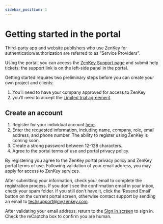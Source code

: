 ```yaml
---
sidebar_position: 1
---
```


# Getting started in the portal

Third-party app and website publishers who use ZenKey for authentication/authorization are referred to as “Service Providers”.

Using the portal, you can access the [ZenKey Support page](https://portal.myzenkey.com/new-support-ticket) and submit help tickets; the support link is on the left-side panel in the portal.

Getting started requires two preliminary steps before you can create your own project and clients: 
1. You’ll need to have your company approved for access to ZenKey
2. you’ll need to accept the [Limited trial agreement](doc:portal-limited-trial-agreement). 

## Create an account

1. Register for your individual account [here](https://portal.myzenkey.com/signup).
2. Enter the requested information, including name, company, role, email address, and phone number. The ability to register using ZenKey is coming soon. 
3. Create a strong password between 12-128 characters.
4. Agree to the portal terms of use and portal privacy policy. 

By registering you agree to the ZenKey portal privacy policy and ZenKey portal terms of use. Following validation of your email address, you may apply for access to ZenKey services.

After submitting your information, check your email to complete the registration process. If you don’t see the confirmation email in your inbox, check your spam folder. If you still don't have it, click the 'Resend Email' button on the current portal screen, otherwise contact support by sending an email to [techsupport@myzenkey.com](mailto:[techsupport@myzenkey.com).

After validating your email address, return to the [Sign In screen](https://portal.myzenkey.com/login) to sign in. Check the reCaptcha box to confirm you are human.




